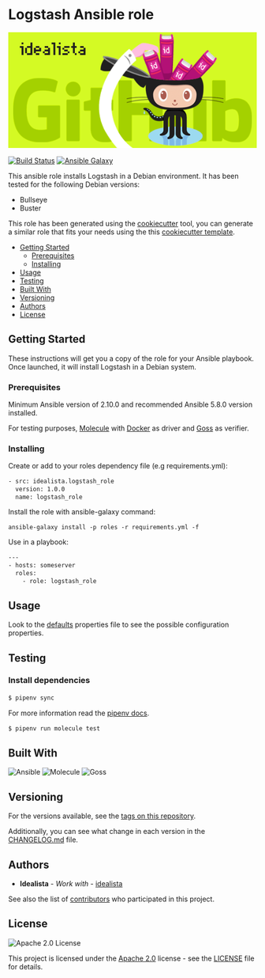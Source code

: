 # Logstash Ansible role
![Logo](logo.gif)

[![Build Status](https://app.travis-ci.com/idealista/logstash_role.svg)](https://app.travis-ci.com/github/idealista/logstash_role)
[![Ansible Galaxy](https://img.shields.io/badge/galaxy-idealista.logstash_role-B62682.svg)](https://galaxy.ansible.com/idealista/logstash_role)



This ansible role installs Logstash in a Debian environment. It has been tested for the following Debian versions:
* Bullseye
* Buster

This role has been generated using the [cookiecutter](https://github.com/cookiecutter/cookiecutter) tool, you can generate a similar role that fits your needs using the this [cookiecutter template](https://github.com/idealista/cookiecutter-ansible-role).

- [Getting Started](#getting-started)
	- [Prerequisites](#prerequisites)
	- [Installing](#installing)
- [Usage](#usage)
- [Testing](#testing)
- [Built With](#built-with)
- [Versioning](#versioning)
- [Authors](#authors)
- [License](#license)

## Getting Started
These instructions will get you a copy of the role for your Ansible playbook. Once launched, it will install Logstash in a Debian system.

### Prerequisites

Minimum Ansible version of 2.10.0 and recommended Ansible 5.8.0 version installed.

For testing purposes, [Molecule](https://molecule.readthedocs.io/) with [Docker](https://www.docker.com/) as driver and [Goss](https://github.com/aelsabbahy/goss) as verifier.

### Installing

Create or add to your roles dependency file (e.g requirements.yml):

```
- src: idealista.logstash_role
  version: 1.0.0
  name: logstash_role
```

Install the role with ansible-galaxy command:

```
ansible-galaxy install -p roles -r requirements.yml -f
```

Use in a playbook:

```
---
- hosts: someserver
  roles:
    - role: logstash_role
```

## Usage

Look to the [defaults](defaults/main.yml) properties file to see the possible configuration properties.


## Testing

### Install dependencies

```sh
$ pipenv sync
```

For more information read the [pipenv docs](https://pipenv-fork.readthedocs.io/en/latest/).

```sh
$ pipenv run molecule test 
```

## Built With

![Ansible](https://img.shields.io/badge/ansible-5.8.0-green.svg)
![Molecule](https://img.shields.io/badge/molecule-3.6.1-green.svg)
![Goss](https://img.shields.io/badge/goss-0.3.18-green.svg)

## Versioning

For the versions available, see the [tags on this repository](https://github.com/idealista/logstash_role/tags).

Additionally, you can see what change in each version in the [CHANGELOG.md](CHANGELOG.md) file.

## Authors

* **Idealista** - *Work with* - [idealista](https://github.com/idealista)

See also the list of [contributors](https://github.com/idealista/logstash_role/contributors) who participated in this project.

## License

![Apache 2.0 License](https://img.shields.io/hexpm/l/plug.svg)

This project is licensed under the [Apache 2.0](https://www.apache.org/licenses/LICENSE-2.0) license - see the [LICENSE](LICENSE) file for details.
